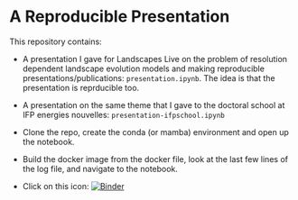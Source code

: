 # A Reproducible Presentation

This repository contains:

* A presentation I gave for Landscapes Live on the problem of resolution dependent landscape evolution models and making reproducible presentations/publications: `presentation.ipynb`. The idea is that the presentation is reprducible too. 

* A presentation on the same theme that I gave to the doctoral school at IFP energies nouvelles: `presentation-ifpschool.ipynb`

* Clone the repo, create the conda (or mamba) environment and open up the notebook.
* Build the docker image from the docker file, look at the last few lines of the log file, and navigate to the notebook.
* Click on this icon: [![Binder](https://mybinder.org/badge_logo.svg)](https://mybinder.org/v2/gh/johnjarmitage/reproducible-presentation/master)

